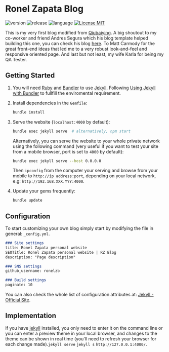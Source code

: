 
# Ronel Zapata Blog

![version](https://img.shields.io/badge/Version-Test-yellow)
![release](https://img.shields.io/badge/Release-0.1.0-blue)
![language](https://img.shields.io/badge/Language-HTML,Ruby,JavaScript-brightgreen)
[![License MIT](https://img.shields.io/badge/license-MIT-blue.svg?style=flat)](https://github.com/ronelzb/ronelzb.github.io/blob/master/LICENSE)

This is my very first blog modified from [Qiubaiying](https://github.com/qiubaiying/qiubaiying.github.io). A big shoutout to my co-worker and friend Andres Segura which his blog template helped building this one, you can check his blog [here](https://github.com/ansegura7/ansegura7.github.io). To Matt Carmody for the great front-end ideas that led me to a very robust look-and-feel and responsive oriented page. And last but not least, my wife Karla for being my QA Tester.

## Getting Started

1. You will need [Ruby](https://www.ruby-lang.org/en/) and [Bundler](https://bundler.io/) to use [Jekyll](https://jekyllrb.com/). Following [Using Jekyll with Bundler](https://jekyllrb.com/tutorials/using-jekyll-with-bundler/) to fullfill the enviromental requirement.

2. Install dependencies in the `Gemfile`:

    ```sh
    bundle install
    ```

3. Serve the website (`localhost:4000` by default):

    ```sh
    bundle exec jekyll serve  # alternatively, npm start
    ```

    Alternatively, you can serve the website to your whole private network using the following command (very useful if you want to test your site from a mobile browser, port is set to `4000` by default):

    ```sh
    bundle exec jekyll serve --host 0.0.0.0
    ```

    Then `ipconfig` from the computer your serving and browse from your mobile to  `http://ip address:port`, depending on your local network, e.g: `http://192.168.XXX.YYY:4000`.

4. Update your gems frequently:

    ```sh
    bundle update
    ```

## Configuration

To start customizing your own blog simply start by modifying the file in general: `_config.yml`.

```md
### Site settings
title: Ronel Zapata personal website
SEOTitle: Ronel Zapata personal website | RZ Blog
description: "Page description"

### SNS settings
github_username: ronelzb

### Build settings
paginate: 10
```

You can also check the whole list of configuration attributes at: [Jekyll - Official Site](http://jekyllrb.com/).

## Implementation

If you have [jekyll](http://jekyllcn.com/) installed, you only need to enter it on the command line or you can enter a preview theme in your local browser, and changes to the theme can be shown in real time (you'll need to refresh your browser for each change made).`jekyll serve` `jekyll s` `http://127.0.0.1:4000/`.
